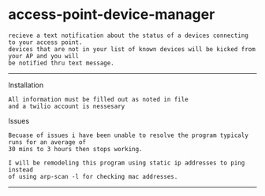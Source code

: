 # access-point-device-manager
    recieve a text notification about the status of a devices connecting to your access point.
    devices that are not in your list of known devices will be kicked from your AP and you will 
    be notified thru text message. 
    
***

Installation
    
    All information must be filled out as noted in file
    and a twilio account is nessesary
    
Issues
 
    Becuase of issues i have been unable to resolve the program typicaly runs for an average of 
    30 mins to 3 hours then stops working.
    
    I will be remodeling this program using static ip addresses to ping instead 
    of using arp-scan -l for checking mac addresses.
    
***

    
